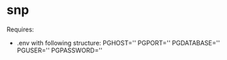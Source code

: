 # snp

Requires:
- .env with following structure:
    PGHOST=''
    PGPORT=''
    PGDATABASE=''
    PGUSER=''
    PGPASSWORD=''
